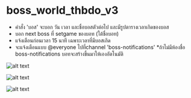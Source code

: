 # boss_world_thbdo_v3

- คำสั่ง 'บอส' จะบอก วัน เวลา และชื่อบอสตัวต่อไป และมีรูปตารางเวลาเกิดของบอส
- บอก next boss ที่ setgame ของบอท (ใต้ชื่อบอท)
- แจ้งเตือนก่อนเวลา 15 นาที เฉพาะเวลาที่มีบอสเกิด
- จะแจ้งเตือนแบบ @everyone ไปที่channel 'boss-notifications'  *ถ้าไม่มีห้องชื่อ boss-notifications บอทจะสร้างขึ้นมาให้เองอัตโนมัติ

![alt text](https://cdn.discordapp.com/attachments/438242858512941057/465582068542210058/unknown.png)

![alt text](https://cdn.discordapp.com/attachments/458920245370028045/465582870157721600/unknown.png)

![alt text](https://cdn.discordapp.com/attachments/465576642518188032/465580201452109844/unknown.png)




